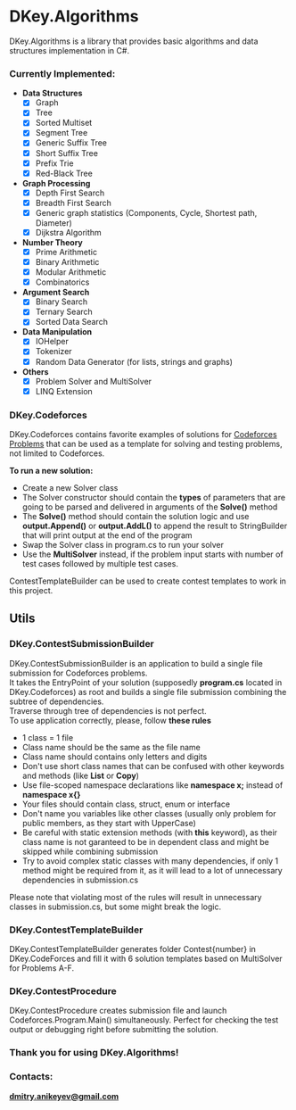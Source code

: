 # DKey.Algorithms
DKey.Algorithms is a library that provides basic algorithms and data structures implementation in C#.

### Currently Implemented:
- **Data Structures**
  - [x] Graph
  - [x] Tree
  - [x] Sorted Multiset
  - [x] Segment Tree
  - [x] Generic Suffix Tree
  - [x] Short Suffix Tree
  - [x] Prefix Trie
  - [x] Red-Black Tree
- **Graph Processing**
  - [x] Depth First Search
  - [x] Breadth First Search
  - [x] Generic graph statistics (Components, Cycle, Shortest path, Diameter)
  - [x] Dijkstra Algorithm
- **Number Theory**
  - [x] Prime Arithmetic
  - [x] Binary Arithmetic
  - [x] Modular Arithmetic
  - [x] Combinatorics
- **Argument Search**
  - [x] Binary Search
  - [x] Ternary Search
  - [x] Sorted Data Search
- **Data Manipulation**
  - [x] IOHelper
  - [x] Tokenizer
  - [x] Random Data Generator (for lists, strings and graphs)
- **Others**
  - [x] Problem Solver and MultiSolver
  - [x] LINQ Extension

### DKey.Codeforces
DKey.Codeforces contains favorite examples of solutions for [Codeforces Problems](http://codeforces.com/) that can be used as a template for solving and testing problems, not limited to Codeforces.


**To run a new solution:**
 - Create a new Solver class
 - The Solver constructor should contain the **types** of parameters that are going to be parsed and delivered in arguments of the **Solve()** method
 - The **Solve()** method should contain the solution logic and use **output.Append()** or **output.AddL()** to append the result to StringBuilder that will print output at the end of the program
 - Swap the Solver class in program.cs to run your solver
 - Use the **MultiSolver** instead, if the problem input starts with number of test cases followed by multiple test cases.

ContestTemplateBuilder can be used to create contest templates to work in this project.

## Utils
### DKey.ContestSubmissionBuilder
DKey.ContestSubmissionBuilder is an application to build a single file submission for Codeforces problems.  
It takes the EntryPoint of your solution (supposedly **program.cs** located in DKey.Codeforces) as root and builds a single file submission combining the subtree of dependencies.  
Traverse through tree of dependencies is not perfect.  
To use application correctly, please, follow **these rules**
- 1 class = 1 file
- Class name should be the same as the file name
- Class name should contains only letters and digits
- Don't use short class names that can be confused with other keywords and methods (like **List** or **Copy**)
- Use file-scoped namespace declarations like **namespace x;** instead of **namespace x{}**
- Your files should contain class, struct, enum or interface
- Don't name you variables like other classes (usually only problem for public members, as they start with UpperCase)  
- Be careful with static extension methods (with **this** keyword), as their class name is not garanteed to be in dependent class and might be skipped while combining submission
- Try to avoid complex static classes with many dependencies, if only 1 method might be required from it, as it will lead to a lot of unnecessary dependencies in submission.cs

Please note that violating most of the rules will result in unnecessary classes in submission.cs, but some might break the logic.

### DKey.ContestTemplateBuilder
DKey.ContestTemplateBuilder generates folder Contest{number} in DKey.CodeForces and fill it with 6 solution templates based on MultiSolver for Problems A-F.

### DKey.ContestProcedure
DKey.ContestProcedure creates submission file and launch Codeforces.Program.Main() simultaneously. Perfect for checking the test output or debugging right before submitting the solution.

### Thank you for using DKey.Algorithms!
### Contacts: 
**dmitry.anikeyev@gmail.com**